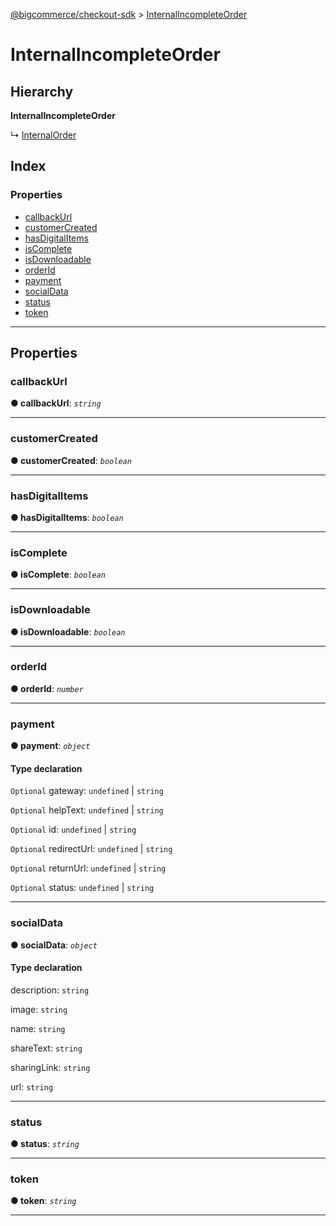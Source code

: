 [@bigcommerce/checkout-sdk](../README.md) > [InternalIncompleteOrder](../interfaces/internalincompleteorder.md)

# InternalIncompleteOrder

## Hierarchy

**InternalIncompleteOrder**

↳  [InternalOrder](internalorder.md)

## Index

### Properties

* [callbackUrl](internalincompleteorder.md#callbackurl)
* [customerCreated](internalincompleteorder.md#customercreated)
* [hasDigitalItems](internalincompleteorder.md#hasdigitalitems)
* [isComplete](internalincompleteorder.md#iscomplete)
* [isDownloadable](internalincompleteorder.md#isdownloadable)
* [orderId](internalincompleteorder.md#orderid)
* [payment](internalincompleteorder.md#payment)
* [socialData](internalincompleteorder.md#socialdata)
* [status](internalincompleteorder.md#status-1)
* [token](internalincompleteorder.md#token)

---

## Properties

<a id="callbackurl"></a>

###  callbackUrl

**● callbackUrl**: *`string`*

___
<a id="customercreated"></a>

###  customerCreated

**● customerCreated**: *`boolean`*

___
<a id="hasdigitalitems"></a>

###  hasDigitalItems

**● hasDigitalItems**: *`boolean`*

___
<a id="iscomplete"></a>

###  isComplete

**● isComplete**: *`boolean`*

___
<a id="isdownloadable"></a>

###  isDownloadable

**● isDownloadable**: *`boolean`*

___
<a id="orderid"></a>

###  orderId

**● orderId**: *`number`*

___
<a id="payment"></a>

###  payment

**● payment**: *`object`*

#### Type declaration

`Optional`  gateway:  `undefined` &#124; `string`

`Optional`  helpText:  `undefined` &#124; `string`

`Optional`  id:  `undefined` &#124; `string`

`Optional`  redirectUrl:  `undefined` &#124; `string`

`Optional`  returnUrl:  `undefined` &#124; `string`

`Optional`  status:  `undefined` &#124; `string`

___
<a id="socialdata"></a>

###  socialData

**● socialData**: *`object`*

#### Type declaration

[key: `string`]: `object`

 description: `string`

 image: `string`

 name: `string`

 shareText: `string`

 sharingLink: `string`

 url: `string`

___
<a id="status-1"></a>

###  status

**● status**: *`string`*

___
<a id="token"></a>

###  token

**● token**: *`string`*

___

